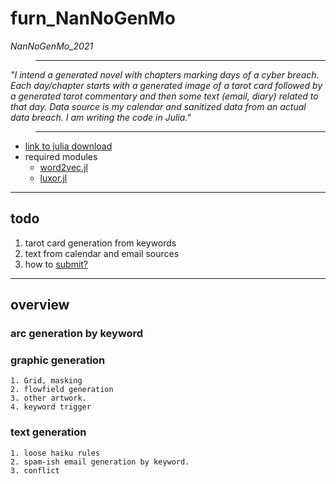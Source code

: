 # furn_NanNoGenMo
*NanNoGenMo_2021*  

> -----------
*"I intend a generated novel with chapters marking days of a cyber breach. Each day/chapter starts with a generated image of a tarot card followed by a generated tarot commentary and then some text (email, diary) related to that day. Data source is my calendar and sanitized data from an actual data breach. I am writing the code in Julia."*

> -----------

* [link to julia download](https://julialang.org/downloads/)
* required modules 
	* [word2vec.jl](https://github.com/JuliaText/Word2Vec.jl)
	* [luxor.jl](http://juliagraphics.github.io/Luxor.jl/stable/)

------------
## todo
1. tarot card generation from keywords
2. text from calendar and email sources
3. how to [submit?](https://github.com/NaNoGenMo/2021/issues/34)


------------
## overview
### arc generation by keyword
### graphic generation
	1. Grid, masking 
	2. flowfield generation 
	3. other artwork.
	4. keyword trigger
### text generation
	1. loose haiku rules
	2. spam-ish email generation by keyword.
	3. conflict

